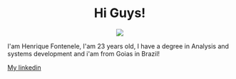 <h1 align="center">Hi Guys!</h1>

<div align="center">
 <img src="https://i.imgur.com/MAMdnKs.gif" />
</div>

I'am Henrique Fontenele, I'am 23 years old, I have a degree in Analysis and systems development and i'am from Goias in Brazil! 

[My linkedin](https://www.linkedin.com/in/henrique-fontenele/)
